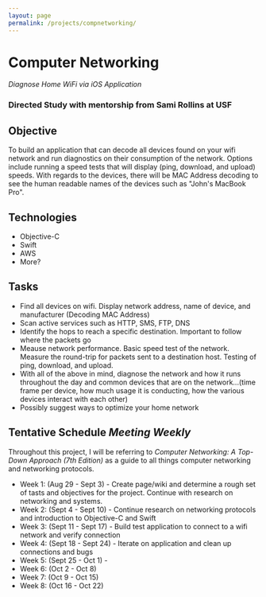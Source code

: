 ```yaml
---
layout: page
permalink: /projects/compnetworking/
---
```


# Computer Networking
*Diagnose Home WiFi via iOS Application*

### Directed Study with mentorship from Sami Rollins at USF

## Objective
To build an application that can decode all devices found on your wifi network and run diagnostics on their consumption of the network. Options include running a speed tests that will display (ping, download, and upload) speeds. With regards to the devices, there will be MAC Address decoding to see the human readable names of the devices such as "John's MacBook Pro". 

## Technologies
* Objective-C
* Swift
* AWS
* More?

## Tasks
* Find all devices on wifi. Display network address, name of device, and manufacturer (Decoding MAC Address)
* Scan active services such as HTTP, SMS, FTP, DNS
* Identify the hops to reach a specific destination. Important to follow where the packets go
* Meause network performance. Basic speed test of the network. Measure the round-trip for packets sent to a destination host. Testing of ping, download, and upload. 
* With all of the above in mind, diagnose the network and how it runs throughout the day and common devices that are on the network...(time frame per device, how much usage it is conducting, how the various devices interact with each other)
* Possibly suggest ways to optimize your home network

## Tentative Schedule *Meeting Weekly*

Throughout this project, I will be referring to *Computer Networking: A Top-Down Approach (7th Edition)* as a guide to all things computer networking and networking protocols.

* Week 1: (Aug 29 - Sept 3) - Create page/wiki and determine a rough set of tasts and objectives for the project. Continue with research on networking and systems.
* Week 2: (Sept 4 - Sept 10) - Continue research on networking protocols and introduction to Objective-C and Swift
* Week 3: (Sept 11 - Sept 17) - Build test application to connect to a wifi network and verify connection
* Week 4: (Sept 18 - Sept 24) - Iterate on application and clean up connections and bugs
* Week 5: (Sept 25 - Oct 1) - 
* Week 6: (Oct 2 - Oct 8)
* Week 7: (Oct 9 - Oct 15)
* Week 8: (Oct 16 - Oct 22)

